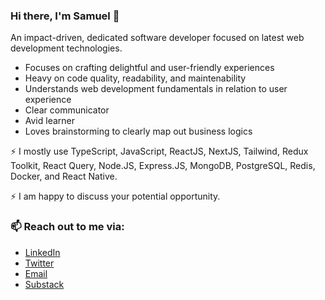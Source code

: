 ### Hi there, I'm Samuel 👋

An impact-driven, dedicated software developer focused on latest web development technologies.

- Focuses on crafting delightful and user-friendly experiences
- Heavy on code quality, readability, and maintenability
- Understands web development fundamentals in relation to user experience
- Clear communicator
- Avid learner
- Loves brainstorming to clearly map out business logics

⚡ I mostly use TypeScript, JavaScript, ReactJS, NextJS, Tailwind, Redux Toolkit, React Query, Node.JS, Express.JS, MongoDB, PostgreSQL, Redis, Docker, and React Native.

⚡ I am happy to discuss your potential opportunity. 
  
### 📫 Reach out to me via:
-  [LinkedIn](https://www.linkedin.com/in/samuel-ibrahim-84154818b/)
-  [Twitter](https://www.twitter.com/Oluwanbowa)
-  [Email](samuelibrahim3029@gmail.com)
-  [Substack](https://oluwanbowa.substack.com/)




